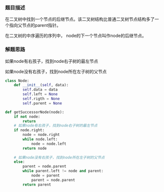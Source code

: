 ### 题目描述

在二叉树中找到一个节点的后继节点。该二叉树结构比普通二叉树节点结构多了一个指向父节点的parent指针。

在二叉树的中序遍历的序列中， node的下一个节点叫作node的后继节点。

### 解题思路

如果node有右孩子，找到node右子树的最左节点

如果node没有右孩子，找到node所在左子树的父节点

```python
class Node:
    def __init__(self, data):
        self.data = data
        self.left = None
        self.rigth = None
        self.parent = None

def getSuccessorNode(node):
    if not node:
        return
    # 如果node有右孩子，找到node右子树的最左节点
    if node.right:
        node = node.right
        while node.left:
            node = node.left
        return node
    
    # 如果node没有右孩子，找到node所在左子树的父节点
    else:
        parent = node.parent
        while parent.left != node and parent:
            node = parent
            parent = node.parent
        return parent
```
